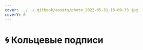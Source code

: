 ```yaml
---
cover: ../../.gitbook/assets/photo_2022-05-31_16-09-33.jpg
coverY: 0
---
```


# 🌀 Кольцевые подписи

